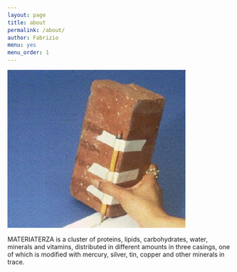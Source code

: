 ```yaml
---
layout: page
title: about
permalink: /about/
author: Fabrizio
menu: yes
menu_order: 1
---
```


![Alt text](/images/elbert_mouse.jpg)


MATERIATERZA is a cluster of proteins, lipids, carbohydrates, water,
minerals and vitamins, distributed in different amounts in three casings,
one of which is modified with mercury, silver, tin, copper and other
minerals in trace.

